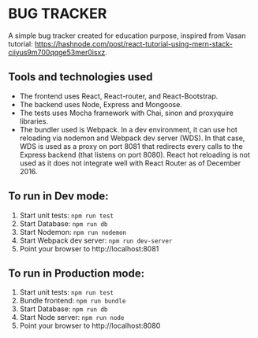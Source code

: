    BUG TRACKER
=================

A simple bug tracker created for education purpose, inspired from Vasan tutorial: https://hashnode.com/post/react-tutorial-using-mern-stack-ciiyus9m700qqge53mer0isxz.

Tools and technologies used
---------------------------
+ The frontend uses React, React-router, and React-Bootstrap.
+ The backend uses Node, Express and Mongoose.
+ The tests uses Mocha framework with Chai, sinon and proxyquire libraries.
+ The bundler used is Webpack. In a dev environment, it can use hot reloading via nodemon and Webpack dev server (WDS). In that case, WDS is used as a proxy on port 8081 that redirects every calls to the Express backend (that listens on port 8080). React hot reloading is not used as it does not integrate well with React Router as of December 2016.

To run in Dev mode:
-------------------
1. Start unit tests: `npm run test`
2. Start Database: `npm run db`
3. Start Nodemon: `npm run nodemon`
4. Start Webpack dev server: `npm run dev-server`
5. Point your browser to http://localhost:8081

To run in Production mode:
--------------------------
1. Start unit tests: `npm run test`
2. Bundle frontend: `npm run bundle`
3. Start Database: `npm run db`
4. Start Node server: `npm run node`
5. Point your browser to http://localhost:8080

